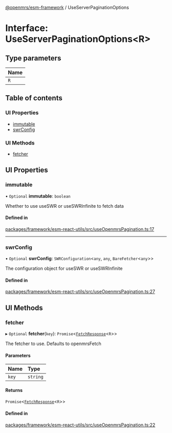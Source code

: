 [@openmrs/esm-framework](../API.md) / UseServerPaginationOptions

# Interface: UseServerPaginationOptions<R\>

## Type parameters

| Name |
| :------ |
| `R` |

## Table of contents

### UI Properties

- [immutable](UseServerPaginationOptions.md#immutable)
- [swrConfig](UseServerPaginationOptions.md#swrconfig)

### UI Methods

- [fetcher](UseServerPaginationOptions.md#fetcher)

## UI Properties

### immutable

• `Optional` **immutable**: `boolean`

Whether to use useSWR or useSWRInfinite to fetch data

#### Defined in

[packages/framework/esm-react-utils/src/useOpenmrsPagination.ts:17](https://github.com/Vishal772-pixel/openmrs-esm-core/blob/main/packages/framework/esm-react-utils/src/useOpenmrsPagination.ts#L17)

___

### swrConfig

• `Optional` **swrConfig**: `SWRConfiguration`<`any`, `any`, `BareFetcher`<`any`\>\>

The configuration object for useSWR or useSWRInfinite

#### Defined in

[packages/framework/esm-react-utils/src/useOpenmrsPagination.ts:27](https://github.com/Vishal772-pixel/openmrs-esm-core/blob/main/packages/framework/esm-react-utils/src/useOpenmrsPagination.ts#L27)

## UI Methods

### fetcher

▸ `Optional` **fetcher**(`key`): `Promise`<[`FetchResponse`](FetchResponse.md)<`R`\>\>

The fetcher to use. Defaults to openmrsFetch

#### Parameters

| Name | Type |
| :------ | :------ |
| `key` | `string` |

#### Returns

`Promise`<[`FetchResponse`](FetchResponse.md)<`R`\>\>

#### Defined in

[packages/framework/esm-react-utils/src/useOpenmrsPagination.ts:22](https://github.com/Vishal772-pixel/openmrs-esm-core/blob/main/packages/framework/esm-react-utils/src/useOpenmrsPagination.ts#L22)
